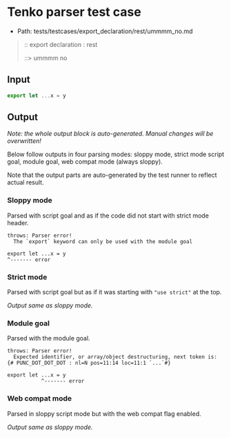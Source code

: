 # Tenko parser test case

- Path: tests/testcases/export_declaration/rest/ummmm_no.md

> :: export declaration : rest
>
> ::> ummmm no

## Input

`````js
export let ...x = y
`````

## Output

_Note: the whole output block is auto-generated. Manual changes will be overwritten!_

Below follow outputs in four parsing modes: sloppy mode, strict mode script goal, module goal, web compat mode (always sloppy).

Note that the output parts are auto-generated by the test runner to reflect actual result.

### Sloppy mode

Parsed with script goal and as if the code did not start with strict mode header.

`````
throws: Parser error!
  The `export` keyword can only be used with the module goal

export let ...x = y
^------- error
`````

### Strict mode

Parsed with script goal but as if it was starting with `"use strict"` at the top.

_Output same as sloppy mode._

### Module goal

Parsed with the module goal.

`````
throws: Parser error!
  Expected identifier, or array/object destructuring, next token is: {# PUNC_DOT_DOT_DOT : nl=N pos=11:14 loc=11:1 `...`#}

export let ...x = y
           ^------- error
`````


### Web compat mode

Parsed in sloppy script mode but with the web compat flag enabled.

_Output same as sloppy mode._
